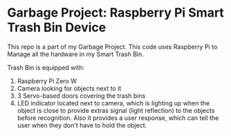# Garbage Project: Raspberry Pi Smart Trash Bin Device
This repo is a part of my Garbage Project. This code uses Raspberry Pi to Manage all the hardware in my Smart Trash Bin.

Trash Bin is equipped with:
1. Raspberry Pi Zero W
1. Camera looking for objects next to it
2. 3 Servo-based doors covering the trash bins
3. LED indicator located next to camera, which is lighting up when the object is close to provide extras signal (light reflection) to the objects before recognition. Also it provides a user response, which can tell the user when they don't have to hold the object.
